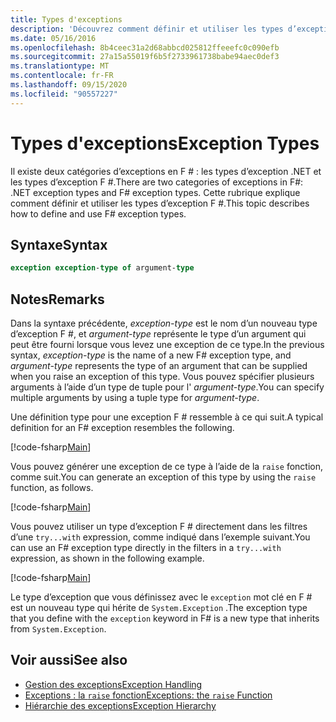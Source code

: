 ```yaml
---
title: Types d'exceptions
description: 'Découvrez comment définir et utiliser les types d’exception F #.'
ms.date: 05/16/2016
ms.openlocfilehash: 8b4ceec31a2d68abbcd025812ffeeefc0c090efb
ms.sourcegitcommit: 27a15a55019f6b5f2733961738babe94aec0def3
ms.translationtype: MT
ms.contentlocale: fr-FR
ms.lasthandoff: 09/15/2020
ms.locfileid: "90557227"
---
```

# <a name="exception-types"></a><span data-ttu-id="c701b-103">Types d'exceptions</span><span class="sxs-lookup"><span data-stu-id="c701b-103">Exception Types</span></span>

<span data-ttu-id="c701b-104">Il existe deux catégories d’exceptions en F # : les types d’exception .NET et les types d’exception F #.</span><span class="sxs-lookup"><span data-stu-id="c701b-104">There are two categories of exceptions in F#: .NET exception types and F# exception types.</span></span> <span data-ttu-id="c701b-105">Cette rubrique explique comment définir et utiliser les types d’exception F #.</span><span class="sxs-lookup"><span data-stu-id="c701b-105">This topic describes how to define and use F# exception types.</span></span>

## <a name="syntax"></a><span data-ttu-id="c701b-106">Syntaxe</span><span class="sxs-lookup"><span data-stu-id="c701b-106">Syntax</span></span>

```fsharp
exception exception-type of argument-type
```

## <a name="remarks"></a><span data-ttu-id="c701b-107">Notes</span><span class="sxs-lookup"><span data-stu-id="c701b-107">Remarks</span></span>

<span data-ttu-id="c701b-108">Dans la syntaxe précédente, *exception-type* est le nom d’un nouveau type d’exception F #, et *argument-type* représente le type d’un argument qui peut être fourni lorsque vous levez une exception de ce type.</span><span class="sxs-lookup"><span data-stu-id="c701b-108">In the previous syntax, *exception-type* is the name of a new F# exception type, and *argument-type* represents the type of an argument that can be supplied when you raise an exception of this type.</span></span> <span data-ttu-id="c701b-109">Vous pouvez spécifier plusieurs arguments à l’aide d’un type de tuple pour l' *argument-type*.</span><span class="sxs-lookup"><span data-stu-id="c701b-109">You can specify multiple arguments by using a tuple type for *argument-type*.</span></span>

<span data-ttu-id="c701b-110">Une définition type pour une exception F # ressemble à ce qui suit.</span><span class="sxs-lookup"><span data-stu-id="c701b-110">A typical definition for an F# exception resembles the following.</span></span>

[!code-fsharp[Main](~/samples/snippets/fsharp/lang-ref-2/snippet5501.fs)]

<span data-ttu-id="c701b-111">Vous pouvez générer une exception de ce type à l’aide de la `raise` fonction, comme suit.</span><span class="sxs-lookup"><span data-stu-id="c701b-111">You can generate an exception of this type by using the `raise` function, as follows.</span></span>

[!code-fsharp[Main](~/samples/snippets/fsharp/lang-ref-2/snippet5502.fs)]

<span data-ttu-id="c701b-112">Vous pouvez utiliser un type d’exception F # directement dans les filtres d’une `try...with` expression, comme indiqué dans l’exemple suivant.</span><span class="sxs-lookup"><span data-stu-id="c701b-112">You can use an F# exception type directly in the filters in a `try...with` expression, as shown in the following example.</span></span>

[!code-fsharp[Main](~/samples/snippets/fsharp/lang-ref-2/snippet5503.fs)]

<span data-ttu-id="c701b-113">Le type d’exception que vous définissez avec le `exception` mot clé en F # est un nouveau type qui hérite de `System.Exception` .</span><span class="sxs-lookup"><span data-stu-id="c701b-113">The exception type that you define with the `exception` keyword in F# is a new type that inherits from `System.Exception`.</span></span>

## <a name="see-also"></a><span data-ttu-id="c701b-114">Voir aussi</span><span class="sxs-lookup"><span data-stu-id="c701b-114">See also</span></span>

- [<span data-ttu-id="c701b-115">Gestion des exceptions</span><span class="sxs-lookup"><span data-stu-id="c701b-115">Exception Handling</span></span>](index.md)
- [<span data-ttu-id="c701b-116">Exceptions : la `raise` fonction</span><span class="sxs-lookup"><span data-stu-id="c701b-116">Exceptions: the `raise` Function</span></span>](the-raise-function.md)
- [<span data-ttu-id="c701b-117">Hiérarchie des exceptions</span><span class="sxs-lookup"><span data-stu-id="c701b-117">Exception Hierarchy</span></span>](../../../standard/exceptions/index.md)
